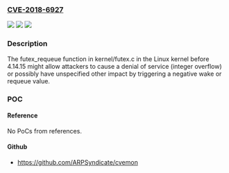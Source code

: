 ### [CVE-2018-6927](https://cve.mitre.org/cgi-bin/cvename.cgi?name=CVE-2018-6927)
![](https://img.shields.io/static/v1?label=Product&message=n%2Fa&color=blue)
![](https://img.shields.io/static/v1?label=Version&message=n%2Fa&color=blue)
![](https://img.shields.io/static/v1?label=Vulnerability&message=n%2Fa&color=brighgreen)

### Description

The futex_requeue function in kernel/futex.c in the Linux kernel before 4.14.15 might allow attackers to cause a denial of service (integer overflow) or possibly have unspecified other impact by triggering a negative wake or requeue value.

### POC

#### Reference
No PoCs from references.

#### Github
- https://github.com/ARPSyndicate/cvemon


